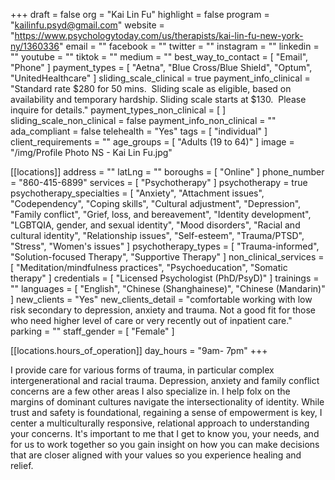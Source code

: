 +++
draft = false
org = "Kai Lin Fu"
highlight = false
program = "kailinfu.psyd@gmail.com"
website = "https://www.psychologytoday.com/us/therapists/kai-lin-fu-new-york-ny/1360336"
email = ""
facebook = ""
twitter = ""
instagram = ""
linkedin = ""
youtube = ""
tiktok = ""
medium = ""
best_way_to_contact = [ "Email", "Phone" ]
payment_types = [
  "Aetna",
  "Blue Cross/Blue Shield",
  "Optum",
  "UnitedHealthcare"
]
sliding_scale_clinical = true
payment_info_clinical = "Standard rate $280 for 50 mins.  Sliding scale as eligible, based on availability and temporary hardship. Sliding scale starts at $130.  Please inquire for details."
payment_types_non_clinical = [ ]
sliding_scale_non_clinical = false
payment_info_non_clinical = ""
ada_compliant = false
telehealth = "Yes"
tags = [ "individual" ]
client_requirements = ""
age_groups = [ "Adults (19 to 64)" ]
image = "/img/Profile Photo NS - Kai Lin Fu.jpg"

[[locations]]
address = ""
latLng = ""
boroughs = [ "Online" ]
phone_number = "860-415-6899"
services = [ "Psychotherapy" ]
psychotherapy = true
psychotherapy_specialties = [
  "Anxiety",
  "Attachment issues",
  "Codependency",
  "Coping skills",
  "Cultural adjustment",
  "Depression",
  "Family conflict",
  "Grief, loss, and bereavement",
  "Identity development",
  "LGBTQIA, gender, and sexual identity",
  "Mood disorders",
  "Racial and cultural identity",
  "Relationship issues",
  "Self-esteem",
  "Trauma/PTSD",
  "Stress",
  "Women's issues"
]
psychotherapy_types = [
  "Trauma-informed",
  "Solution-focused Therapy",
  "Supportive Therapy"
]
non_clinical_services = [
  "Meditation/mindfulness practices",
  "Psychoeducation",
  "Somatic therapy"
]
credentials = [ "Licensed Psychologist (PhD/PsyD)" ]
trainings = ""
languages = [ "English", "Chinese (Shanghainese)", "Chinese (Mandarin)" ]
new_clients = "Yes"
new_clients_detail = "comfortable working with low risk secondary to depression, anxiety and trauma. Not a good fit for those who need higher level of care or very recently out of inpatient care."
parking = ""
staff_gender = [ "Female" ]

  [[locations.hours_of_operation]]
  day_hours = "9am- 7pm"
+++


I provide care for various forms of trauma, in particular complex intergenerational and racial trauma. Depression, anxiety and family conflict concerns are a few other areas I also specialize in. I help folx on the margins of dominant cultures navigate the intersectionality of identity. While trust and safety is foundational, regaining a sense of empowerment is key, I center a multiculturally responsive, relational approach to understanding your concerns.
It's important to me that I get to know you, your needs, and for us to work together so you gain insight on how you can make decisions that are closer aligned with your values so you experience healing and relief.

